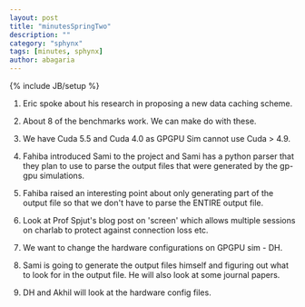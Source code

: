 ```yaml
---
layout: post
title: "minutesSpringTwo"
description: ""
category: "sphynx"
tags: [minutes, sphynx]
author: abagaria
---
```

{% include JB/setup %}

1. Eric spoke about his research in proposing a new data caching scheme. 

2. About 8 of the benchmarks work. We can make do with these. 

3. We have Cuda 5.5 and Cuda 4.0 as GPGPU Sim cannot use Cuda > 4.9.

4. Fahiba introduced Sami to the project and Sami has a python parser that they plan to use to parse
   the output files that were generated by the gp-gpu simulations. 
   
5. Fahiba raised an interesting point about only generating part of the output file so that we don't have to parse the
   ENTIRE output file. 

6. Look at Prof Spjut's blog post on 'screen' which allows multiple sessions on charlab to protect against connection
   loss etc.

7. We want to change the hardware configurations on GPGPU sim - DH.

8. Sami is going to generate the output files himself and figuring out what to look for in the output file. 
   He will also look at some journal papers. 
   
9. DH and Akhil will look at the hardware config files.
